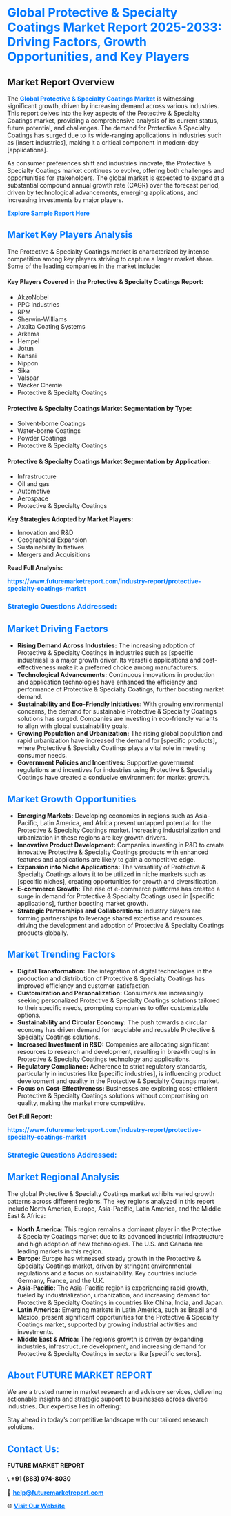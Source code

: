 <h1 style="color: #007BFF;">Global Protective & Specialty Coatings Market Report 2025-2033: Driving Factors, Growth Opportunities, and Key Players</h1>

<section id="overview">
<h2>Market Report Overview</h2>
<p>The <a href="https://www.futuremarketreport.com/industry-report/protective-specialty-coatings-market" style="color: #007BFF; text-decoration: none;"><strong>Global Protective & Specialty Coatings Market</strong></a> is witnessing significant growth, driven by increasing demand across various industries. This report delves into the key aspects of the Protective & Specialty Coatings market, providing a comprehensive analysis of its current status, future potential, and challenges. The demand for Protective & Specialty Coatings has surged due to its wide-ranging applications in industries such as [insert industries], making it a critical component in modern-day [applications].</p>
<p>As consumer preferences shift and industries innovate, the Protective & Specialty Coatings market continues to evolve, offering both challenges and opportunities for stakeholders. The global market is expected to expand at a substantial compound annual growth rate (CAGR) over the forecast period, driven by technological advancements, emerging applications, and increasing investments by major players.</p>
</section>

<section id="overview">
<p><a href="https://www.futuremarketreport.com/request-sample/reportId=107682" style="color: #007BFF; text-decoration: none;"><strong>Explore Sample Report Here</strong></a></p>
</section>

<section id="key-players">
<h2 style="color: #007BFF;">Market Key Players Analysis</h2>
<p>The Protective & Specialty Coatings market is characterized by intense competition among key players striving to capture a larger market share. Some of the leading companies in the market include:</p>
<h4>Key Players Covered in the Protective & Specialty Coatings Report:</h4>
<ul><li>AkzoNobel</li><li>PPG Industries</li><li>RPM</li><li>Sherwin-Williams</li><li>Axalta Coating Systems</li><li>Arkema</li><li>Hempel</li><li>Jotun</li><li>Kansai</li><li>Nippon</li><li>Sika</li><li>Valspar</li><li>Wacker Chemie</li><li>Protective &amp; Specialty Coatings</li></ul>
<h4>Protective & Specialty Coatings Market Segmentation by Type:</h4>
<ul><li>Solvent-borne Coatings</li><li>Water-borne Coatings</li><li>Powder Coatings</li><li>Protective &amp; Specialty Coatings</li></ul>

<h4>Protective & Specialty Coatings Market Segmentation by Application:</h4>
<ul><li>Infrastructure</li><li>Oil and gas</li><li>Automotive</li><li>Aerospace</li><li>Protective &amp; Specialty Coatings</li></ul>
<p><strong>Key Strategies Adopted by Market Players:</strong></p>
<ul>
<li>Innovation and R&D</li>
<li>Geographical Expansion</li>
<li>Sustainability Initiatives</li>
<li>Mergers and Acquisitions</li>
</ul>
</section>

<section>
<p><strong>Read Full Analysis: </strong></p><a href="https://www.futuremarketreport.com/industry-report/protective-specialty-coatings-market" style="color: #007BFF; text-decoration: none;"><strong>https://www.futuremarketreport.com/industry-report/protective-specialty-coatings-market</strong></a>
<h3 style="color: #007BFF;">Strategic Questions Addressed:</h3>
</section>

<section id="driving-factors">
<h2 style="color: #007BFF;">Market Driving Factors</h2>
<ul>
<li><strong>Rising Demand Across Industries:</strong> The increasing adoption of Protective & Specialty Coatings in industries such as [specific industries] is a major growth driver. Its versatile applications and cost-effectiveness make it a preferred choice among manufacturers.</li>
<li><strong>Technological Advancements:</strong> Continuous innovations in production and application technologies have enhanced the efficiency and performance of Protective & Specialty Coatings, further boosting market demand.</li>
<li><strong>Sustainability and Eco-Friendly Initiatives:</strong> With growing environmental concerns, the demand for sustainable Protective & Specialty Coatings solutions has surged. Companies are investing in eco-friendly variants to align with global sustainability goals.</li>
<li><strong>Growing Population and Urbanization:</strong> The rising global population and rapid urbanization have increased the demand for [specific products], where Protective & Specialty Coatings plays a vital role in meeting consumer needs.</li>
<li><strong>Government Policies and Incentives:</strong> Supportive government regulations and incentives for industries using Protective & Specialty Coatings have created a conducive environment for market growth.</li>
</ul>
</section>

<section id="growth-opportunities">
<h2 style="color: #007BFF;">Market Growth Opportunities</h2>
<ul>
<li><strong>Emerging Markets:</strong> Developing economies in regions such as Asia-Pacific, Latin America, and Africa present untapped potential for the Protective & Specialty Coatings market. Increasing industrialization and urbanization in these regions are key growth drivers.</li>
<li><strong>Innovative Product Development:</strong> Companies investing in R&D to create innovative Protective & Specialty Coatings products with enhanced features and applications are likely to gain a competitive edge.</li>
<li><strong>Expansion into Niche Applications:</strong> The versatility of Protective & Specialty Coatings allows it to be utilized in niche markets such as [specific niches], creating opportunities for growth and diversification.</li>
<li><strong>E-commerce Growth:</strong> The rise of e-commerce platforms has created a surge in demand for Protective & Specialty Coatings used in [specific applications], further boosting market growth.</li>
<li><strong>Strategic Partnerships and Collaborations:</strong> Industry players are forming partnerships to leverage shared expertise and resources, driving the development and adoption of Protective & Specialty Coatings products globally.</li>
</ul>
</section>

<section id="trending-factors">
<h2 style="color: #007BFF;">Market Trending Factors</h2>
<ul>
<li><strong>Digital Transformation:</strong> The integration of digital technologies in the production and distribution of Protective & Specialty Coatings has improved efficiency and customer satisfaction.</li>
<li><strong>Customization and Personalization:</strong> Consumers are increasingly seeking personalized Protective & Specialty Coatings solutions tailored to their specific needs, prompting companies to offer customizable options.</li>
<li><strong>Sustainability and Circular Economy:</strong> The push towards a circular economy has driven demand for recyclable and reusable Protective & Specialty Coatings solutions.</li>
<li><strong>Increased Investment in R&D:</strong> Companies are allocating significant resources to research and development, resulting in breakthroughs in Protective & Specialty Coatings technology and applications.</li>
<li><strong>Regulatory Compliance:</strong> Adherence to strict regulatory standards, particularly in industries like [specific industries], is influencing product development and quality in the Protective & Specialty Coatings market.</li>
<li><strong>Focus on Cost-Effectiveness:</strong> Businesses are exploring cost-efficient Protective & Specialty Coatings solutions without compromising on quality, making the market more competitive.</li>
</ul>
</section>

<section>
<p><strong>Get Full Report: </strong></p><a href="https://www.futuremarketreport.com/industry-report/protective-specialty-coatings-market" style="color: #007BFF; text-decoration: none;"><strong>https://www.futuremarketreport.com/industry-report/protective-specialty-coatings-market</strong></a>
<h3 style="color: #007BFF;">Strategic Questions Addressed:</h3>
</section>


<section id="regional-analysis">
<h2 style="color: #007BFF;">Market Regional Analysis</h2>
<p>The global Protective & Specialty Coatings market exhibits varied growth patterns across different regions. The key regions analyzed in this report include North America, Europe, Asia-Pacific, Latin America, and the Middle East & Africa:</p>
<ul>
<li><strong>North America:</strong> This region remains a dominant player in the Protective & Specialty Coatings market due to its advanced industrial infrastructure and high adoption of new technologies. The U.S. and Canada are leading markets in this region.</li>
<li><strong>Europe:</strong> Europe has witnessed steady growth in the Protective & Specialty Coatings market, driven by stringent environmental regulations and a focus on sustainability. Key countries include Germany, France, and the U.K.</li>
<li><strong>Asia-Pacific:</strong> The Asia-Pacific region is experiencing rapid growth, fueled by industrialization, urbanization, and increasing demand for Protective & Specialty Coatings in countries like China, India, and Japan.</li>
<li><strong>Latin America:</strong> Emerging markets in Latin America, such as Brazil and Mexico, present significant opportunities for the Protective & Specialty Coatings market, supported by growing industrial activities and investments.</li>
<li><strong>Middle East & Africa:</strong> The region’s growth is driven by expanding industries, infrastructure development, and increasing demand for Protective & Specialty Coatings in sectors like [specific sectors].</li>
</ul>
</section>

<footer>
<h2 style="color: #007BFF;">About FUTURE MARKET REPORT</h2>
<p>We are a trusted name in market research and advisory services, delivering actionable insights and strategic support to businesses across diverse industries. Our expertise lies in offering:</p>

<p>Stay ahead in today’s competitive landscape with our tailored research solutions.</p>

<h2 style="color: #007BFF;">Contact Us:</h2>
<p><strong>FUTURE MARKET REPORT</strong></p>
<p>📞 <strong>+91 (883) 074-8030</strong></p>
<p>📧 <strong><a href="mailto:help@futuremarketreport.com" style="color: #007BFF;">help@futuremarketreport.com</a></strong></p>
<p>🌐 <strong><a href="https://www.futuremarketreport.com/" style="color: #007BFF;">Visit Our Website</a></strong></p>
</footer>